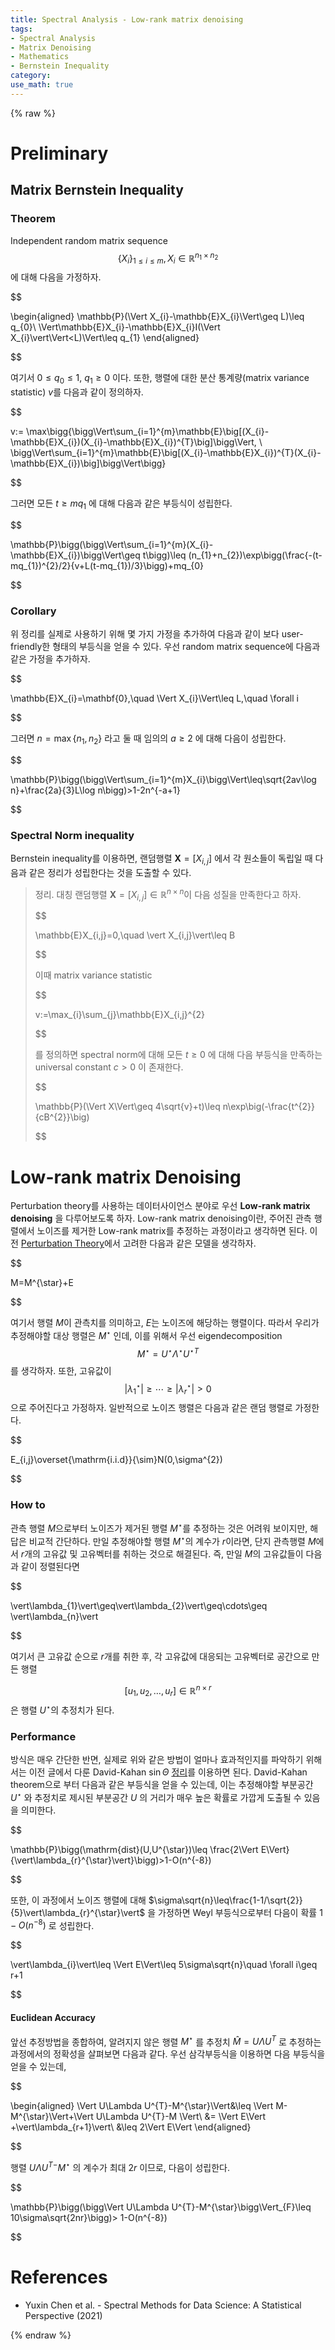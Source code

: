 ```yaml
---
title: Spectral Analysis - Low-rank matrix denoising
tags:
- Spectral Analysis
- Matrix Denoising
- Mathematics
- Bernstein Inequality
category: 
use_math: true
---
```

{% raw %}
# Preliminary
## Matrix Bernstein Inequality
### Theorem
Independent random matrix sequence $$\{X_{i}\}_{1\leq i\leq m}, X_{i}\in\mathbb{R}^{n_{1}\times n_{2}}$$ 에 대해 다음을 가정하자.


$$

\begin{aligned}
\mathbb{P}(\Vert X_{i}-\mathbb{E}X_{i}\Vert\geq L)\leq q_{0}\\
\Vert\mathbb{E}X_{i}-\mathbb{E}X_{i}I(\Vert X_{i}\vert\Vert<L)\Vert\leq q_{1}
\end{aligned}


$$

여기서 $0\leq q_{0}\leq 1$, $q_{1}\geq 0$ 이다. 또한, 행렬에 대한 분산 통계량(matrix variance statistic) $v$를 다음과 같이 정의하자.

$$

v:= \max\bigg\{\bigg\Vert\sum_{i=1}^{m}\mathbb{E}\big[(X_{i}-\mathbb{E}X_{i})(X_{i}-\mathbb{E}X_{i})^{T}\big]\bigg\Vert, \\ \bigg\Vert\sum_{i=1}^{m}\mathbb{E}\big[(X_{i}-\mathbb{E}X_{i})^{T}(X_{i}-\mathbb{E}X_{i})\big]\bigg\Vert\bigg\}


$$

그러면 모든 $t\geq mq_{1}$ 에 대해 다음과 같은 부등식이 성립한다.

$$

\mathbb{P}\bigg(\bigg\Vert\sum_{i=1}^{m}(X_{i}-\mathbb{E}X_{i})\bigg\Vert\geq t\bigg)\leq (n_{1}+n_{2})\exp\bigg(\frac{-(t-mq_{1})^{2}/2}{v+L(t-mq_{1})/3}\bigg)+mq_{0}


$$

### Corollary
위 정리를 실제로 사용하기 위해 몇 가지 가정을 추가하여 다음과 같이 보다 user-friendly한 형태의 부등식을 얻을 수 있다. 우선 random matrix sequence에 다음과 같은 가정을 추가하자.


$$

\mathbb{E}X_{i}=\mathbf{0},\quad \Vert X_{i}\Vert\leq L,\quad \forall i


$$

그러면 $n=\max\{n_1,n_2\}$ 라고 둘 때 임의의 $a\geq 2$ 에 대해 다음이 성립한다.


$$

\mathbb{P}\bigg(\bigg\Vert\sum_{i=1}^{m}X_{i}\bigg\Vert\leq\sqrt{2av\log n}+\frac{2a}{3}L\log n\bigg)>1-2n^{-a+1}


$$

### Spectral Norm inequality
Bernstein inequality를 이용하면, 랜덤행렬 $\mathbf{X}=[X_{i,j}]$ 에서 각 원소들이 독립일 때 다음과 같은 정리가 성립한다는 것을 도출할 수 있다.

> 정리.
> 대칭 랜덤행렬 $\mathbf{X}=[X_{i,j}]\in\mathbb{R}^{n\times n}$이 다음 성질을 만족한다고 하자.
> 
> 
> $$
> 
> \mathbb{E}X_{i,j}=0,\quad \vert X_{i,j}\vert\leq B
>
> 
> 
> $$
> 
>
> 이때 matrix variance statistic
> 
> 
> $$
> 
> v:=\max_{i}\sum_{j}\mathbb{E}X_{i,j}^{2}
>
>
> 
> 
> $$
> 
>
> 를 정의하면 spectral norm에 대해 모든 $t\geq 0$ 에 대해 다음 부등식을 만족하는 universal constant $c>0$ 이 존재한다.
> 
> 
> $$
> 
> \mathbb{P}(\Vert X\Vert\geq 4\sqrt{v}+t)\leq n\exp\big(-\frac{t^{2}}{cB^{2}}\big)
> 
> 
> $$
> 

# Low-rank matrix Denoising

Perturbation theory를 사용하는 데이터사이언스 분야로 우선 **Low-rank matrix denoising** 을 다루어보도록 하자. Low-rank matrix denoising이란, 주어진 관측 행렬에서 노이즈를 제거한 Low-rank matrix를 추정하는 과정이라고 생각하면 된다. 이전 [Perturbation Theory](https://ddangchani.github.io/Spectral-Analysis-1/)에서 고려한 다음과 같은 모델을 생각하자.


$$

M=M^{\star}+E 

$$

여기서 행렬 $M$이 관측치를 의미하고, $E$는 노이즈에 해당하는 행렬이다. 따라서 우리가 추정해야할 대상 행렬은 $M^{\star}$ 인데, 이를 위해서 우선 eigendecomposition $$M^{\star}=U^{\star}\Lambda^{\star}{U^{\star}}^{T}$$ 를 생각하자. 또한, 고유값이 $$\vert\lambda_{1}^{\star}\vert\geq\cdots\geq\vert\lambda_{r}^{\star}\vert>0$$ 으로 주어진다고 가정하자. 일반적으로 노이즈 행렬은 다음과 같은 랜덤 행렬로 가정한다.


$$

E_{i,j}\overset{\mathrm{i.i.d}}{\sim}N(0,\sigma^{2})


$$

### How to
관측 행렬 $M$으로부터 노이즈가 제거된 행렬 $M^{\star}$를 추정하는 것은 어려워 보이지만, 해답은 비교적 간단하다. 만일 추정해야할 행렬 $M^{\star}$의 계수가 $r$이라면, 단지 관측행렬 $M$에서 $r$개의 고유값 및 고유벡터를 취하는 것으로 해결된다. 즉, 만일 $M$의 고유값들이 다음과 같이 정렬된다면


$$

\vert\lambda_{1}\vert\geq\vert\lambda_{2}\vert\geq\cdots\geq \vert\lambda_{n}\vert


$$

여기서 큰 고유값 순으로 $r$개를 취한 후, 각 고유값에 대응되는 고유벡터로 공간으로 만든 행렬


$$[u_{1},u_{2},\ldots,u_{r}]\in\mathbb{R}^{n\times r}$$ 은 행렬 $U^{\star}$의 추정치가 된다.

### Performance
방식은 매우 간단한 반면, 실제로 위와 같은 방법이 얼마나 효과적인지를 파악하기 위해서는 이전 글에서 다룬 David-Kahan $\sin\Theta$ [정리](https://ddangchani.github.io/Spectral-Analysis-1/)를 이용하면 된다. David-Kahan theorem으로 부터 다음과 같은 부등식을 얻을 수 있는데, 이는 추정해야할 부분공간 $U^\star$ 와 추정치로 제시된 부분공간 $U$ 의 거리가 매우 높은 확률로 가깝게 도출될 수 있음을 의미한다.


$$

\mathbb{P}\bigg(\mathrm{dist}(U,U^{\star})\leq \frac{2\Vert E\Vert}{\vert\lambda_{r}^{\star}\vert}\bigg)>1-O(n^{-8})


$$

또한, 이 과정에서 노이즈 행렬에 대해 $\sigma\sqrt{n}\leq\frac{1-1/\sqrt{2}}{5}\vert\lambda_{r}^{\star}\vert$ 을 가정하면 Weyl 부등식으로부터 다음이 확률 $1-O(n^{-8})$ 로 성립한다.


$$

\vert\lambda_{i}\vert\leq \Vert E\Vert\leq 5\sigma\sqrt{n}\quad \forall i\geq r+1


$$


#### Euclidean Accuracy
앞선 추정방법을 종합하여, 알려지지 않은 행렬 $M^{\star}$ 를 추정치 $\hat M=U\Lambda U^{T}$ 로 추정하는 과정에서의 정확성을 살펴보면 다음과 같다. 우선 삼각부등식을 이용하면 다음 부등식을 얻을 수 있는데,


$$

\begin{aligned}
\Vert U\Lambda U^{T}-M^{\star}\Vert&\leq \Vert M-M^{\star}\Vert+\Vert U\Lambda U^{T}-M \Vert\\
&= \Vert E\Vert +\vert\lambda_{r+1}\vert\\
&\leq 2\Vert E\Vert
\end{aligned}


$$

행렬 $U\Lambda U^{T -}M^{\star}$ 의 계수가 최대 $2r$ 이므로, 다음이 성립한다.


$$

\mathbb{P}\bigg(\bigg\Vert U\Lambda U^{T}-M^{\star}\bigg\Vert_{F}\leq 10\sigma\sqrt{2nr}\bigg)> 1-O(n^{-8})


$$

# References
- Yuxin Chen et al. - Spectral Methods for Data Science: A Statistical Perspective (2021)

{% endraw %}